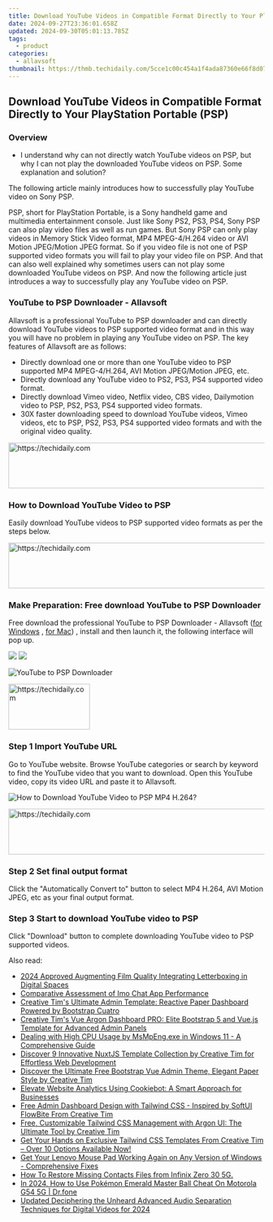 ```yaml
---
title: Download YouTube Videos in Compatible Format Directly to Your PlayStation Portable (PSP)
date: 2024-09-27T23:36:01.658Z
updated: 2024-09-30T05:01:13.785Z
tags:
  - product
categories:
  - allavsoft
thumbnail: https://thmb.techidaily.com/5cce1c00c454a1f4ada87360e66f8d07572afee6c8228611ca9a5690c1d2c490.jpg
---
```


## Download YouTube Videos in Compatible Format Directly to Your PlayStation Portable (PSP)

### Overview

* I understand why can not directly watch YouTube videos on PSP, but why I can not play the downloaded YouTube videos on PSP. Some explanation and solution?

The following article mainly introduces how to successfully play YouTube video on Sony PSP.

PSP, short for PlayStation Portable, is a Sony handheld game and multimedia entertainment console. Just like Sony PS2, PS3, PS4, Sony PSP can also play video files as well as run games. But Sony PSP can only play videos in Memory Stick Video format, MP4 MPEG-4/H.264 video or AVI Motion JPEG/Motion JPEG format. So if you video file is not one of PSP supported video formats you will fail to play your video file on PSP. And that can also well explained why sometimes users can not play some downloaded YouTube videos on PSP. And now the following article just introduces a way to successfully play any YouTube video on PSP.

### YouTube to PSP Downloader - Allavsoft

Allavsoft is a professional YouTube to PSP downloader and can directly download YouTube videos to PSP supported video format and in this way you will have no problem in playing any YouTube video on PSP. The key features of Allavsoft are as follows:

* Directly download one or more than one YouTube video to PSP supported MP4 MPEG-4/H.264, AVI Motion JPEG/Motion JPEG, etc.
* Directly download any YouTube video to PS2, PS3, PS4 supported video format.
* Directly download Vimeo video, Netflix video, CBS video, Dailymotion video to PSP, PS2, PS3, PS4 supported video formats.
* 30X faster downloading speed to download YouTube videos, Vimeo videos, etc to PSP, PS2, PS3, PS4 supported video formats and with the original video quality.

<!-- affiliate ads begin -->
<a href="https://imp.i357552.net/c/5597632/994842/11832" target="_top" id="994842">
  <img src="//a.impactradius-go.com/display-ad/11832-994842" border="0" alt="https://techidaily.com" width="728" height="90"/>
</a>
<img height="0" width="0" src="https://imp.i357552.net/i/5597632/994842/11832" style="position:absolute;visibility:hidden;" border="0" />
<!-- affiliate ads end -->

### How to Download YouTube Video to PSP

Easily download YouTube videos to PSP supported video formats as per the steps below.

<!-- affiliate ads begin -->
<a href="https://appsumo.8odi.net/c/5597632/2151892/7443" target="_top" id="2151892">
  <img src="//a.impactradius-go.com/display-ad/7443-2151892" border="0" alt="https://techidaily.com" width="600" height="90"/>
</a>
<img height="0" width="0" src="https://appsumo.8odi.net/i/5597632/2151892/7443" style="position:absolute;visibility:hidden;" border="0" />
<!-- affiliate ads end -->

### Make Preparation: Free download YouTube to PSP Downloader

Free download the professional YouTube to PSP Downloader - Allavsoft ([for Windows](https://tools.techidaily.com/allavsoft/products/) , [for Mac](https://tools.techidaily.com/allavsoft/products/)) , install and then launch it, the following interface will pop up.

[![](https://www.allavsoft.com/how-to/../images/how-to/free-download-win.jpg)](https://tools.techidaily.com/allavsoft/products/) [![](https://www.allavsoft.com/how-to/../images/how-to/free-download-mac.jpg)](https://tools.techidaily.com/allavsoft/products/)

![YouTube to PSP Downloader](https://www.allavsoft.com/how-to/../images/allavsoft/screen-shot-600.jpg)

<!-- affiliate ads begin -->
<a href="https://aligracehair.sjv.io/c/5597632/2135352/19272" target="_top" id="2135352">
  <img src="//a.impactradius-go.com/display-ad/19272-2135352" border="0" alt="https://techidaily.com" width="160" height="90"/>
</a>
<img height="0" width="0" src="https://aligracehair.sjv.io/i/5597632/2135352/19272" style="position:absolute;visibility:hidden;" border="0" />
<!-- affiliate ads end -->

### Step 1 Import YouTube URL

Go to YouTube website. Browse YouTube categories or search by keyword to find the YouTube video that you want to download. Open this YouTube video, copy its video URL and paste it to Allavsoft.

![How to Download YouTube Video to PSP MP4 H.264?](https://www.allavsoft.com/how-to/../images/how-to/download-rtmp-video/download-rtmp-video.jpg)

<!-- affiliate ads begin -->
<a href="https://appsumo.8odi.net/c/5597632/2037475/7443" target="_top" id="2037475">
  <img src="//a.impactradius-go.com/display-ad/7443-2037475" border="0" alt="https://techidaily.com" width="728" height="90"/>
</a>
<img height="0" width="0" src="https://appsumo.8odi.net/i/5597632/2037475/7443" style="position:absolute;visibility:hidden;" border="0" />
<!-- affiliate ads end -->

### Step 2 Set final output format

Click the "Automatically Convert to" button to select MP4 H.264, AVI Motion JPEG, etc as your final output format.

### Step 3 Start to download YouTube video to PSP

Click "Download" button to complete downloading YouTube video to PSP supported videos.

<ins class="adsbygoogle"
     style="display:block"
     data-ad-format="autorelaxed"
     data-ad-client="ca-pub-7571918770474297"
     data-ad-slot="1223367746"></ins>

<ins class="adsbygoogle"
     style="display:block"
     data-ad-client="ca-pub-7571918770474297"
     data-ad-slot="8358498916"
     data-ad-format="auto"
     data-full-width-responsive="true"></ins>

<span class="atpl-alsoreadstyle">Also read:</span>
<div><ul>
<li><a href="https://facebook-video-content.techidaily.com/2024-approved-augmenting-film-quality-integrating-letterboxing-in-digital-spaces/"><u>2024 Approved Augmenting Film Quality Integrating Letterboxing in Digital Spaces</u></a></li>
<li><a href="https://buynow-reviews.techidaily.com/comparative-assessment-of-imo-chat-app-performance/"><u>Comparative Assessment of Imo Chat App Performance</u></a></li>
<li><a href="https://fox-zaraz.techidaily.com/creative-tims-ultimate-admin-template-reactive-paper-dashboard-powered-by-bootstrap-cuatro/"><u>Creative Tim's Ultimate Admin Template: Reactive Paper Dashboard Powered by Bootstrap Cuatro</u></a></li>
<li><a href="https://fox-zaraz.techidaily.com/creative-tims-vue-argon-dashboard-pro-elite-bootstrap-5-and-vuejs-template-for-advanced-admin-panels/"><u>Creative Tim's Vue Argon Dashboard PRO: Elite Bootstrap 5 and Vue.js Template for Advanced Admin Panels</u></a></li>
<li><a href="https://common-error.techidaily.com/dealing-with-high-cpu-usage-by-msmpengexe-in-windows-11-a-comprehensive-guide/"><u>Dealing with High CPU Usage by MsMpEng.exe in Windows 11 - A Comprehensive Guide</u></a></li>
<li><a href="https://fox-zaraz.techidaily.com/discover-9-innovative-nuxtjs-template-collection-by-creative-tim-for-effortless-web-development/"><u>Discover 9 Innovative NuxtJS Template Collection by Creative Tim for Effortless Web Development</u></a></li>
<li><a href="https://fox-zaraz.techidaily.com/discover-the-ultimate-free-bootstrap-vue-admin-theme-elegant-paper-style-by-creative-tim/"><u>Discover the Ultimate Free Bootstrap Vue Admin Theme, Elegant Paper Style by Creative Tim</u></a></li>
<li><a href="https://solve-helper.techidaily.com/elevate-website-analytics-using-cookiebot-a-smart-approach-for-businesses/"><u>Elevate Website Analytics Using Cookiebot: A Smart Approach for Businesses</u></a></li>
<li><a href="https://fox-zaraz.techidaily.com/free-admin-dashboard-design-with-tailwind-css-inspired-by-softui-flowbite-from-creative-tim/"><u>Free Admin Dashboard Design with Tailwind CSS - Inspired by SoftUI FlowBite From Creative Tim</u></a></li>
<li><a href="https://fox-zaraz.techidaily.com/free-customizable-tailwind-css-management-with-argon-ui-the-ultimate-tool-by-creative-tim/"><u>Free, Customizable Tailwind CSS Management with Argon UI: The Ultimate Tool by Creative Tim</u></a></li>
<li><a href="https://fox-zaraz.techidaily.com/get-your-hands-on-exclusive-tailwind-css-templates-from-creative-tim-over-10-options-available-now/"><u>Get Your Hands on Exclusive Tailwind CSS Templates From Creative Tim – Over 10 Options Available Now!</u></a></li>
<li><a href="https://common-error.techidaily.com/1723210072423-get-your-lenovo-mouse-pad-working-again-on-any-version-of-windows-comprehensive-fixes/"><u>Get Your Lenovo Mouse Pad Working Again on Any Version of Windows - Comprehensive Fixes</u></a></li>
<li><a href="https://blog-min.techidaily.com/how-to-restore-missing-contacts-files-from-infinix-zero-30-5g-by-fonelab-android-recover-contacts/"><u>How To Restore Missing Contacts Files from Infinix Zero 30 5G.</u></a></li>
<li><a href="https://android-pokemon-go.techidaily.com/in-2024-how-to-use-pokemon-emerald-master-ball-cheat-on-motorola-g54-5g-drfone-by-drfone-virtual-android/"><u>In 2024, How to Use Pokémon Emerald Master Ball Cheat On Motorola G54 5G | Dr.fone</u></a></li>
<li><a href="https://audio-editing.techidaily.com/updated-deciphering-the-unheard-advanced-audio-separation-techniques-for-digital-videos-for-2024/"><u>Updated Deciphering the Unheard Advanced Audio Separation Techniques for Digital Videos for 2024</u></a></li>
</ul></div>

